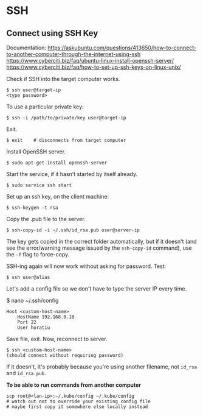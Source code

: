 # SSH

## Connect using SSH Key

Documentation:
https://askubuntu.com/questions/413650/how-to-connect-to-another-computer-through-the-internet-using-ssh
https://www.cyberciti.biz/faq/ubuntu-linux-install-openssh-server/
https://www.cyberciti.biz/faq/how-to-set-up-ssh-keys-on-linux-unix/

Check if SSH into the target computer works.
```
$ ssh user@target-ip
<type password>
```

To use a particular private key:
```
$ ssh -i /path/to/private/key user@target-ip
```

Exit.
```
$ exit    # disconnects from target computer
```

Install OpenSSH server.
```
$ sudo apt-get install openssh-server
```

Start the service, if it hasn't started by itself already.
```
$ sudo service ssh start
```

Set up an ssh key, on the client machine:
```
$ ssh-keygen -t rsa
```

Copy the .pub file to the server.
```
$ ssh-copy-id -i ~/.ssh/id_rsa.pub user@server-ip
```
The key gets copied in the correct folder automatically, but if it doesn't (and see the error/warning message issued by the `ssh-copy-id` command), use the `-f` flag to force-copy.

SSH-ing again will now work without asking for password. Test:
```
$ ssh user@alias
```

Let's add a config file so we don't have to type the server IP every time.

$ nano ~/.ssh/config
```
Host <custom-host-name>
    HostName 192.168.0.18
    Port 22
    User horatiu
```

Save file, exit. Now, reconnect to server.
```
$ ssh <custom-host-name>
(should connect without requiring password)
```

If it doesn't, it's probably because you're using another filename, not `id_rsa` and `id_rsa.pub`.

**To be able to run commands from another computer**
```
scp root@<lan-ip>:~/.kube/config ~/.kube/config
# watch out not to override your existing config file
# maybe first copy it somewhere else locally instead
```
